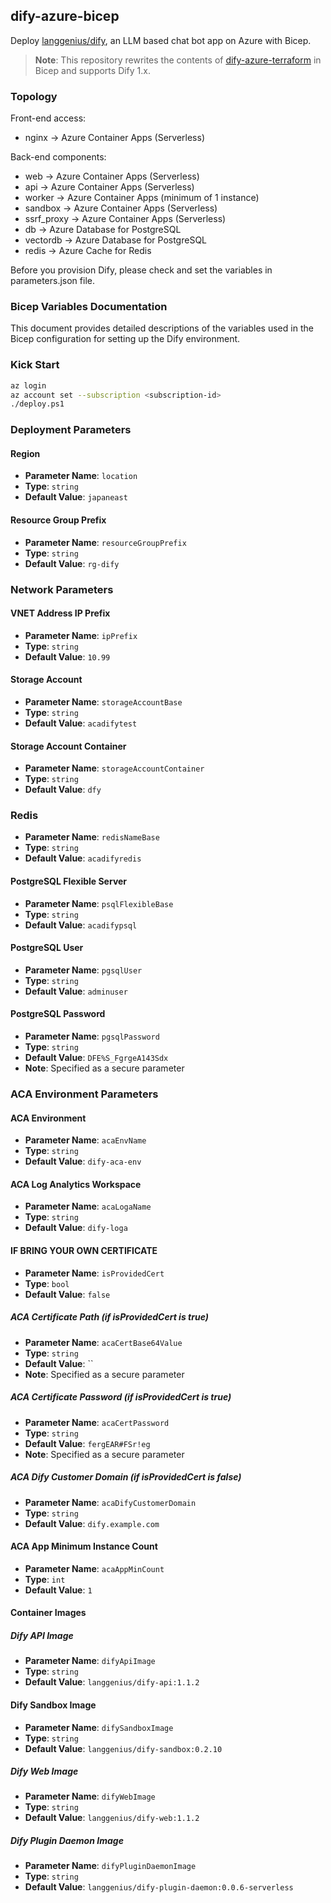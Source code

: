 ## dify-azure-bicep
Deploy [langgenius/dify](https://github.com/langgenius/dify), an LLM based chat bot app on Azure with Bicep.

> **Note**: This repository rewrites the contents of [dify-azure-terraform](https://github.com/nikawang/dify-azure-terraform) in Bicep and supports Dify 1.x.

### Topology
Front-end access:
- nginx -> Azure Container Apps (Serverless)

Back-end components:
- web -> Azure Container Apps (Serverless)
- api -> Azure Container Apps (Serverless)
- worker -> Azure Container Apps (minimum of 1 instance)
- sandbox -> Azure Container Apps (Serverless)
- ssrf_proxy -> Azure Container Apps (Serverless)
- db -> Azure Database for PostgreSQL
- vectordb -> Azure Database for PostgreSQL
- redis -> Azure Cache for Redis

Before you provision Dify, please check and set the variables in parameters.json file.

### Bicep Variables Documentation

This document provides detailed descriptions of the variables used in the Bicep configuration for setting up the Dify environment.
### Kick Start
```bash
az login
az account set --subscription <subscription-id>
./deploy.ps1
```

### Deployment Parameters

#### Region

- **Parameter Name**: `location`
- **Type**: `string`
- **Default Value**: `japaneast`

#### Resource Group Prefix

- **Parameter Name**: `resourceGroupPrefix`
- **Type**: `string`
- **Default Value**: `rg-dify`

### Network Parameters

#### VNET Address IP Prefix

- **Parameter Name**: `ipPrefix`
- **Type**: `string`
- **Default Value**: `10.99`

#### Storage Account

- **Parameter Name**: `storageAccountBase`
- **Type**: `string`
- **Default Value**: `acadifytest`

#### Storage Account Container

- **Parameter Name**: `storageAccountContainer`
- **Type**: `string`
- **Default Value**: `dfy`

### Redis

- **Parameter Name**: `redisNameBase`
- **Type**: `string`
- **Default Value**: `acadifyredis`

#### PostgreSQL Flexible Server

- **Parameter Name**: `psqlFlexibleBase`
- **Type**: `string`
- **Default Value**: `acadifypsql`

#### PostgreSQL User

- **Parameter Name**: `pgsqlUser`
- **Type**: `string`
- **Default Value**: `adminuser`

#### PostgreSQL Password

- **Parameter Name**: `pgsqlPassword`
- **Type**: `string`
- **Default Value**: `DFE%S_FgrgeA143Sdx`
- **Note**: Specified as a secure parameter

### ACA Environment Parameters

#### ACA Environment

- **Parameter Name**: `acaEnvName`
- **Type**: `string`
- **Default Value**: `dify-aca-env`

#### ACA Log Analytics Workspace

- **Parameter Name**: `acaLogaName`
- **Type**: `string`
- **Default Value**: `dify-loga`

#### IF BRING YOUR OWN CERTIFICATE

- **Parameter Name**: `isProvidedCert`
- **Type**: `bool`
- **Default Value**: `false`


##### ACA Certificate Path (if isProvidedCert is true)

- **Parameter Name**: `acaCertBase64Value`
- **Type**: `string`
- **Default Value**: ``
- **Note**: Specified as a secure parameter

##### ACA Certificate Password (if isProvidedCert is true)

- **Parameter Name**: `acaCertPassword`
- **Type**: `string`
- **Default Value**: `fergEAR#FSr!eg`
- **Note**: Specified as a secure parameter

##### ACA Dify Customer Domain (if isProvidedCert is false)

- **Parameter Name**: `acaDifyCustomerDomain`
- **Type**: `string`
- **Default Value**: `dify.example.com`

#### ACA App Minimum Instance Count

- **Parameter Name**: `acaAppMinCount`
- **Type**: `int`
- **Default Value**: `1`

#### Container Images

##### Dify API Image

- **Parameter Name**: `difyApiImage`
- **Type**: `string`
- **Default Value**: `langgenius/dify-api:1.1.2`

#### Dify Sandbox Image

- **Parameter Name**: `difySandboxImage`
- **Type**: `string`
- **Default Value**: `langgenius/dify-sandbox:0.2.10`

##### Dify Web Image

- **Parameter Name**: `difyWebImage`
- **Type**: `string`
- **Default Value**: `langgenius/dify-web:1.1.2`

##### Dify Plugin Daemon Image

- **Parameter Name**: `difyPluginDaemonImage`
- **Type**: `string`
- **Default Value**: `langgenius/dify-plugin-daemon:0.0.6-serverless`
